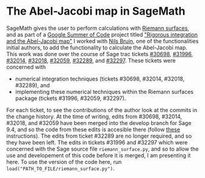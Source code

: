 # The Abel-Jacobi map in SageMath
SageMath gives the user to perform calculations with [Riemann surfaces](https://doc.sagemath.org/html/en/reference/curves/sage/schemes/riemann_surfaces/riemann_surface.html), and as part of a [Google Summer of Code](https://summerofcode.withgoogle.com/) project titled ["Rigorous integration and the Abel-Jacobi map"](https://summerofcode.withgoogle.com/projects/#5395494311821312) I worked with [Nils Bruin](http://www.cecm.sfu.ca/~nbruin/index.shtml), one of the functionalities initial authors, to add the functionality to calculate the Abel-Jacobi map. This work was done over the course of Sage trac tickets [#30698](https://trac.sagemath.org/ticket/30698), [#31996](https://trac.sagemath.org/ticket/31996), [#32014](https://trac.sagemath.org/ticket/32014), [#32018](https://trac.sagemath.org/ticket/32018), [#32059](https://trac.sagemath.org/ticket/32059), [#32289](https://trac.sagemath.org/ticket/32289), and [#32297](https://trac.sagemath.org/ticket/32297). These tickets were concerned with 
* numerical integration techniques (tickets #30698, #32014, #32018, #32289), and 
* implementing these numerical techniques within the Riemann surfaces package (tickets #31996, #32059, #32297).

For each ticket, to see the contributions of the author look at the commits in the change history. At the time of writing, edits from #30698, #32014, #32018, and #32059 have been merged into the develop branch for Sage 9.4, and so the code from these edits is accesible there (follow [these](https://doc.sagemath.org/html/en/developer/walk_through.html) instructions). The edits from ticket #32289 are no longer required, and so they have been left. The edits in tickets #31996 and #32297 which were concerned with the Sage source file ``riemann_surface.py``, and so to allow the use and developement of this code before it is merged, I am presenting it here. To use the version of the code here, run ``load("PATH_TO_FILE/riemann_surface.py")``.
